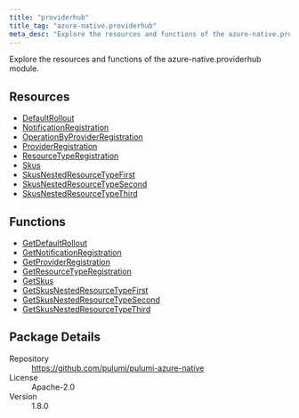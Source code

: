 ```yaml
---
title: "providerhub"
title_tag: "azure-native.providerhub"
meta_desc: "Explore the resources and functions of the azure-native.providerhub module."
---
```


<!-- WARNING: this file was generated by Pulumi Docs Generator. -->
<!-- Do not edit by hand unless you're certain you know what you are doing! -->

Explore the resources and functions of the azure-native.providerhub module.

<h2 id="resources">Resources</h2>
<ul class="api">
    <li><a href="defaultrollout" title="DefaultRollout"><span class="symbol resource"></span>DefaultRollout</a></li>
    <li><a href="notificationregistration" title="NotificationRegistration"><span class="symbol resource"></span>NotificationRegistration</a></li>
    <li><a href="operationbyproviderregistration" title="OperationByProviderRegistration"><span class="symbol resource"></span>OperationByProviderRegistration</a></li>
    <li><a href="providerregistration" title="ProviderRegistration"><span class="symbol resource"></span>ProviderRegistration</a></li>
    <li><a href="resourcetyperegistration" title="ResourceTypeRegistration"><span class="symbol resource"></span>ResourceTypeRegistration</a></li>
    <li><a href="skus" title="Skus"><span class="symbol resource"></span>Skus</a></li>
    <li><a href="skusnestedresourcetypefirst" title="SkusNestedResourceTypeFirst"><span class="symbol resource"></span>SkusNestedResourceTypeFirst</a></li>
    <li><a href="skusnestedresourcetypesecond" title="SkusNestedResourceTypeSecond"><span class="symbol resource"></span>SkusNestedResourceTypeSecond</a></li>
    <li><a href="skusnestedresourcetypethird" title="SkusNestedResourceTypeThird"><span class="symbol resource"></span>SkusNestedResourceTypeThird</a></li>
</ul>

<h2 id="functions">Functions</h2>
<ul class="api">
    <li><a href="getdefaultrollout" title="GetDefaultRollout"><span class="symbol function"></span>GetDefaultRollout</a></li>
    <li><a href="getnotificationregistration" title="GetNotificationRegistration"><span class="symbol function"></span>GetNotificationRegistration</a></li>
    <li><a href="getproviderregistration" title="GetProviderRegistration"><span class="symbol function"></span>GetProviderRegistration</a></li>
    <li><a href="getresourcetyperegistration" title="GetResourceTypeRegistration"><span class="symbol function"></span>GetResourceTypeRegistration</a></li>
    <li><a href="getskus" title="GetSkus"><span class="symbol function"></span>GetSkus</a></li>
    <li><a href="getskusnestedresourcetypefirst" title="GetSkusNestedResourceTypeFirst"><span class="symbol function"></span>GetSkusNestedResourceTypeFirst</a></li>
    <li><a href="getskusnestedresourcetypesecond" title="GetSkusNestedResourceTypeSecond"><span class="symbol function"></span>GetSkusNestedResourceTypeSecond</a></li>
    <li><a href="getskusnestedresourcetypethird" title="GetSkusNestedResourceTypeThird"><span class="symbol function"></span>GetSkusNestedResourceTypeThird</a></li>
</ul>

<h2 id="package-details">Package Details</h2>
<dl class="package-details">
	<dt>Repository</dt>
	<dd><a href="https://github.com/pulumi/pulumi-azure-native">https://github.com/pulumi/pulumi-azure-native</a></dd>
	<dt>License</dt>
	<dd>Apache-2.0</dd>
	<dt>Version</dt>
	<dd>1.8.0</dd>
</dl>

